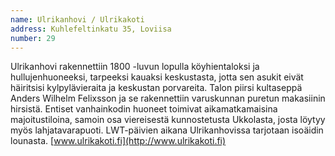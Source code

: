 ```yaml
---
name: Ulrikanhovi / Ulrikakoti
address: Kuhlefeltinkatu 35, Loviisa
number: 29
---
```

Ulrikanhovi rakennettiin 1800 -luvun lopulla köyhientaloksi ja hullujenhuoneeksi, tarpeeksi kauaksi keskustasta, jotta sen asukit eivät häiritsisi kylpylävieraita ja keskustan porvareita. Talon piirsi  kultaseppä Anders Wilhelm Felixsson ja se rakennettiin varuskunnan puretun makasiinin hirsistä. Entiset vanhainkodin huoneet toimivat aikamatkamaisina majoitustiloina, samoin osa viereisestä kunnostetusta Ukkolasta, josta löytyy myös lahjatavarapuoti.
LWT-päivien aikana Ulrikanhovissa tarjotaan isoäidin lounasta. [www.ulrikakoti.fi](http://www.ulrikakoti.fi)
